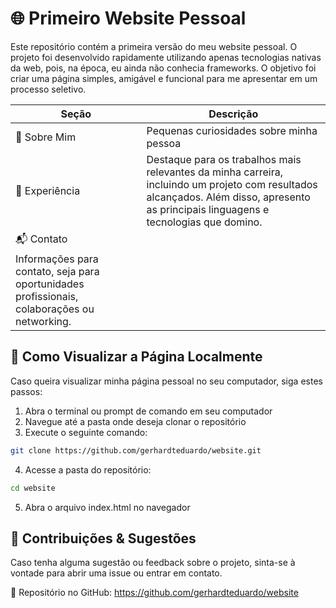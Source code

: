 # 🌐 Primeiro Website Pessoal

Este repositório contém a primeira versão do meu website pessoal. O projeto foi desenvolvido rapidamente utilizando apenas tecnologias nativas da web, pois, na época, eu ainda não conhecia frameworks. O objetivo foi criar uma página simples, amigável e funcional para me apresentar em um processo seletivo.


| Seção | Descrição |
|----------|----------|
| 🧑 Sobre Mim   | Pequenas curiosidades sobre minha pessoa   |
| 💼 Experiência   | Destaque para os trabalhos mais relevantes da minha carreira, incluindo um projeto com resultados alcançados. Além disso, apresento as principais linguagens e tecnologias que domino.   |
| 📬 Contato  | 
	Informações para contato, seja para oportunidades profissionais, colaborações ou networking.  |

	
## 🚀 Como Visualizar a Página Localmente
Caso queira visualizar minha página pessoal no seu computador, siga estes passos:

1. Abra o terminal ou prompt de comando em seu computador
2. Navegue até a pasta onde deseja clonar o repositório
3. Execute o seguinte comando:
```bash
git clone https://github.com/gerhardteduardo/website.git
```
4. Acesse a pasta do repositório:
```bash
cd website
```
5. Abra o arquivo index.html no navegador


## 🤝 Contribuições & Sugestões

Caso tenha alguma sugestão ou feedback sobre o projeto, sinta-se à vontade para abrir uma issue ou entrar em contato.

🔗 Repositório no GitHub: https://github.com/gerhardteduardo/website